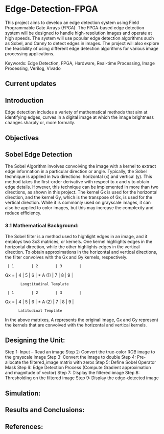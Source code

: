 # Edge-Detection-FPGA

This project aims to develop an edge detection system using Field Programmable Gate Arrays (FPGA). The FPGA-based edge detection system will be designed to handle high-resolution images and operate at high speeds. The system will use popular edge detection algorithms such as Sobel, and Canny to detect edges in images. The project will also explore the feasibility of using different edge detection algorithms for various image processing applications.

Keywords: Edge Detection, FPGA, Hardware, Real-time Processing, Image Processing, Verilog, Vivado

## Current updates

## Introduction

Edge detection includes a variety of mathematical methods that aim at identifying edges, curves in a digital image at which the image brightness changes sharply or, more formally.
## Objectives

## Sobel Edge Detection

The Sobel Algorithm involves convolving the image with a kernel to extract edge information in a particular direction or angle. Typically, the Sobel technique is applied in two directions: horizontal (x) and vertical (y). This method takes the first-order derivative with respect to x and y to obtain edge details. However, this technique can be implemented in more than two directions, as shown in this project. The kernel Gx is used for the horizontal direction, and the kernel Gy, which is the transpose of Gx, is used for the vertical direction. While it is commonly used on grayscale images, it can also be applied to color images, but this may increase the complexity and reduce efficiency.

### 3.1 Mathematical Background:

The Sobel filter is a method used to highlight edges in an image, and it employs two 3x3 matrices, or kernels. One kernel highlights edges in the horizontal direction, while the other highlights edges in the vertical direction. To obtain approximations in the horizontal and vertical directions, the filter convolves with the Gx and Gy kernels, respectively.

     | 1        | 2        | 3        |
Gx = | 4        | 5        | 6        | * A  (1)
     | 7        | 8        | 9        |                

           Longtitudinal Template

     | 1        | 2        | 3        |
Gx = | 4        | 5        | 6        | * A    (2)
     | 7        | 8        | 9        |

          Latitudinal Template

In the above matrixes, A represents the original image, Gx and Gy represent the kernels that are convolved with the horizontal and vertical kernels.

## Designing the Unit:
Step 1: Input – Read an image
Step 2: Convert the true-color RGB image to the grayscale image
Step 3: Convert the image to double
Step 4: Pre-allocate the filtered_image matrix with zeros
Step 5: Define Sobel Operator Mask
Step 6: Edge Detection Process (Compute Gradient approximation and magnitude of vector)
Step 7: Display the filtered image
Step 8: Thresholding on the filtered image
Step 9: Display the edge-detected image
## Simulation:

## Results and Conclusions:

## References:
